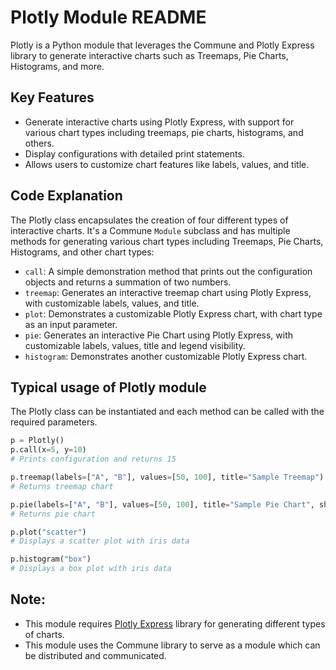 # Plotly Module README

Plotly is a Python module that leverages the Commune and Plotly Express library to generate interactive charts such as Treemaps, Pie Charts, Histograms, and more. 

## Key Features 
- Generate interactive charts using Plotly Express, with support for various chart types including treemaps, pie charts, histograms, and others.
- Display configurations with detailed print statements.
- Allows users to customize chart features like labels, values, and title.

## Code Explanation

The Plotly class encapsulates the creation of four different types of interactive charts. It's a Commune `Module` subclass and has multiple methods for generating various chart types including Treemaps, Pie Charts, Histograms, and other chart types:

- `call`: A simple demonstration method that prints out the configuration objects and returns a summation of two numbers.
- `treemap`: Generates an interactive treemap chart using Plotly Express, with customizable labels, values, and title.
- `plot`: Demonstrates a customizable Plotly Express chart, with chart type as an input parameter.
- `pie`: Generates an interactive Pie Chart using Plotly Express, with customizable labels, values, title and legend visibility.
- `histogram`: Demonstrates another customizable Plotly Express chart.

## Typical usage of Plotly module

The Plotly class can be instantiated and each method can be called with the required parameters.

```python
p = Plotly()
p.call(x=5, y=10)
# Prints configuration and returns 15

p.treemap(labels=["A", "B"], values=[50, 100], title="Sample Treemap")
# Returns treemap chart

p.pie(labels=["A", "B"], values=[50, 100], title="Sample Pie Chart", showlegend=True)
# Returns pie chart

p.plot("scatter")
# Displays a scatter plot with iris data

p.histogram("box")
# Displays a box plot with iris data
```

## Note:
- This module requires [Plotly Express](https://plotly.github.io/plotly.py-docs/generated/plotly.express.html) library for generating different types of charts.
- This module uses the Commune library to serve as a module which can be distributed and communicated.